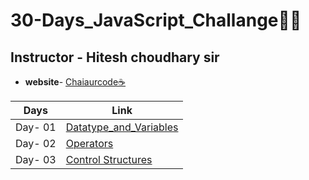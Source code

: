 # 30-Days_JavaScript_Challange🚀🍵
## **Instructor - Hitesh choudhary sir**
- **website**- [Chaiaurcode☕](https://chaicode.com/)





| Days | Link|
| ------------- | ------------- |
| Day- 01 | [Datatype_and_Variables](https://github.com/Shubh-ujala/30-Days_JavaScript_Challange/tree/main/Day_01_Variables_and_Datatypes)  |
| Day- 02 | [Operators](https://github.com/Shubh-ujala/30-Days_JavaScript_Challange/tree/main/Day_02_Operators)|
| Day- 03 | [Control Structures](https://github.com/Shubh-ujala/30-Days_JavaScript_Challange/tree/main/Day_03_Control%20Structures)|
